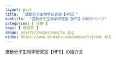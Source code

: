 ```yaml
---
layout: post
title:  "運動分子生物学研究室【HPS】"
subtitle:  "運動分子生物学研究室【HPS】の紹介ページ"
categories: [ 分野 ]
tags: [ 雰囲気 ]
image: assets/images/muscle.jpg
video: https://www.youtube.com/embed/ftjeVcU_AlI
---
```


運動分子生物学研究室【HPS】の紹介文  